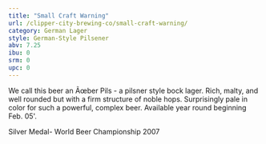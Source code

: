 ```yaml
---
title: "Small Craft Warning"
url: /clipper-city-brewing-co/small-craft-warning/
category: German Lager
style: German-Style Pilsener
abv: 7.25
ibu: 0
srm: 0
upc: 0
---
```

We call this beer an Ãœber Pils - a pilsner style bock lager. Rich, malty, and well rounded but with a firm structure of noble hops. Surprisingly pale in color for such a powerful, complex beer. Available year round beginning Feb. 05'.

Silver Medal- World Beer Championship 2007
